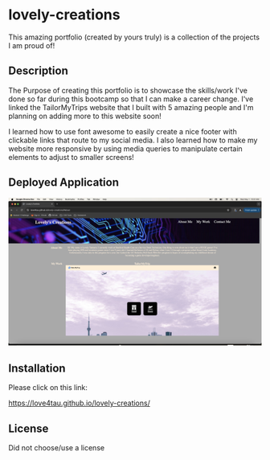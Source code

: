 # lovely-creations
This amazing portfolio (created by yours truly) is a collection of the projects I am proud of! 

## Description

The Purpose of creating this portfolio is to showcase the skills/work I've done so far during this bootcamp so that I can make a career change. I've linked the TailorMyTrips website that I built with 5 amazing people and I'm planning on adding more to this website soon!

I learned how to use font awesome to easily create a nice footer with clickable links that route to my social media. I also learned how to make my website more responsive by using media queries to manipulate certain elements to adjust to smaller screens!

## Deployed Application

![Image Alt text](images/Portfolio.jpeg)


## Installation

Please click on this link: 

https://love4tau.github.io/lovely-creations/


## License

Did not choose/use a license

